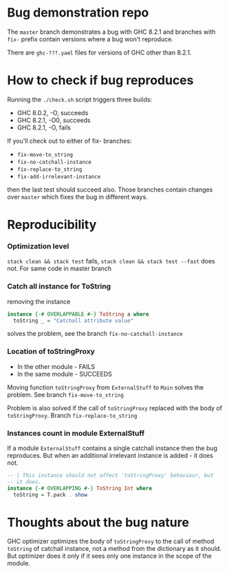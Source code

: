 # Bug demonstration repo

The `master` branch demonstrates a bug with GHC 8.2.1 and branches with `fix-`
prefix contain versions where a bug won't reproduce.

There are `ghc-???.yaml` files for versions of GHC other than 8.2.1.

# How to check if bug reproduces

Running the `./check.sh` script triggers three builds:
* GHC 8.0.2, -O, succeeds
* GHC 8.2.1, -O0, succeeds
* GHC 8.2.1, -O, fails

If you'll check out to either of fix- branches:

* `fix-move-to_string`
* `fix-no-catchall-instance`
* `fix-replace-to_string`
* `fix-add-irrelevant-instance`

then the last test should succeed also.
Those branches contain changes over `master` which fixes the bug in different
ways.

# Reproducibility

### Optimization level

`stack clean && stack test` fails, `stack clean && stack test --fast`
does not. For same code in master branch

### Catch all instance for ToString

removing the instance

```haskell
instance {-# OVERLAPPABLE #-} ToString a where
  toString _ = "Catchall attribute value"
```

solves the problem, see the branch `fix-no-catchall-instance`

### Location of toStringProxy

* In the other module - FAILS
* In the same module - SUCCEEDS

Moving function `toStringProxy` from `ExternalStuff` to `Main`
solves the problem. See branch `fix-move-to_string`

Problem is also solved if the call of `toStringProxy` replaced with the body
of `toStringProxy`. Branch `fix-replace-to_string`

### Instances count in module ExternalStuff

If a module `ExternalStuff` contains a single catchall instance then the bug
reproduces. But when an additional irrelevant instance is added - it does not.

``` haskell
-- | This instance should not affect 'toStringProxy' behaviour, but
-- it does.
instance {-# OVERLAPPING #-} ToString Int where
  toString = T.pack . show
```

# Thoughts about the bug nature

GHC optimizer optimizes the body of `toStringProxy` to the call of
method `toString` of catchall instance, not a method from the dictionary
as it should. But optimizer does it only if it sees only one instance
in the scope of the module.
